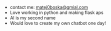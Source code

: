 - contact me: matej0boska@gmial.com
- Love working in python and making flask aps
- AI is my second name
- Would love to create my own chatbot one day!
<!---
matejboska-dev/matejboska-dev is a ✨ special ✨ repository because its `README.md` (this file) appears on your GitHub profile.
You can click the Preview link to take a look at your changes.
--->
